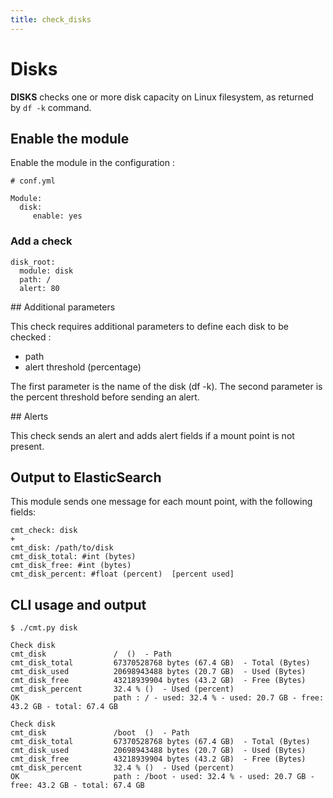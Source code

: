 ```yaml
---
title: check_disks
---
```


# Disks

**DISKS** checks one or more disk capacity on Linux filesystem, as returned by `df -k` command.


## Enable the module

Enable the module in the configuration :

    # conf.yml

	Module:
  	  disk:
  	     enable: yes

### Add a check

    disk_root:
      module: disk
      path: /
      alert: 80


## Additional parameters

This check requires additional parameters to define each disk to be checked :

* path 
* alert threshold (percentage)

The first parameter is the name of the disk (df -k).
The second parameter is the percent threshold before sending an alert.

## Alerts

This check sends an alert and adds alert fields if a mount point is not present.


## Output to ElasticSearch

This module sends one message for each mount point, with the following fields:

	cmt_check: disk
	+
	cmt_disk: /path/to/disk
	cmt_disk_total: #int (bytes)
	cmt_disk_free: #int (bytes)
	cmt_disk_percent: #float (percent)  [percent used]

## CLI usage and output

	$ ./cmt.py disk

	Check disk 
	cmt_disk               /  ()  - Path
	cmt_disk_total         67370528768 bytes (67.4 GB)  - Total (Bytes)
	cmt_disk_used          20698943488 bytes (20.7 GB)  - Used (Bytes)
	cmt_disk_free          43218939904 bytes (43.2 GB)  - Free (Bytes)
	cmt_disk_percent       32.4 % ()  - Used (percent)
	OK                     path : / - used: 32.4 % - used: 20.7 GB - free: 43.2 GB - total: 67.4 GB 

	Check disk 
	cmt_disk               /boot  ()  - Path
	cmt_disk_total         67370528768 bytes (67.4 GB)  - Total (Bytes)
	cmt_disk_used          20698943488 bytes (20.7 GB)  - Used (Bytes)
	cmt_disk_free          43218939904 bytes (43.2 GB)  - Free (Bytes)
	cmt_disk_percent       32.4 % ()  - Used (percent)
	OK                     path : /boot - used: 32.4 % - used: 20.7 GB - free: 43.2 GB - total: 67.4 GB 



